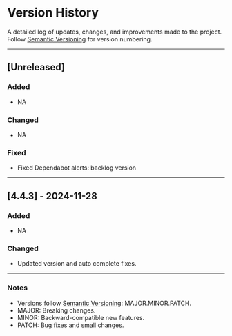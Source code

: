 # Version History

A detailed log of updates, changes, and improvements made to the project. Follow [Semantic Versioning](https://semver.org) for version numbering.

---

## [Unreleased]
### Added
- NA

### Changed
- NA

### Fixed
- Fixed Dependabot alerts: backlog version

---

## [4.4.3] - 2024-11-28
### Added
- NA

### Changed
- Updated version and auto complete fixes.


---



### Notes
- Versions follow [Semantic Versioning](https://semver.org): MAJOR.MINOR.PATCH.
- MAJOR: Breaking changes.
- MINOR: Backward-compatible new features.
- PATCH: Bug fixes and small changes.
